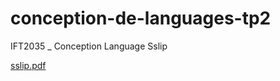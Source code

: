 # conception-de-languages-tp2
IFT2035 _ Conception Language Sslip

[sslip.pdf](https://github.com/user-attachments/files/17912021/sslip.pdf)
